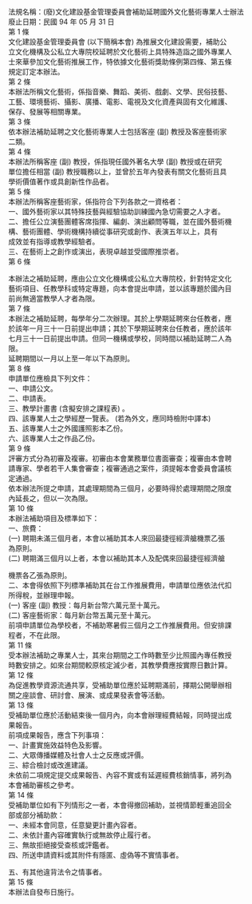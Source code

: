 法規名稱：(廢)文化建設基金管理委員會補助延聘國外文化藝術專業人士辦法  
廢止日期：民國 94 年 05 月 31 日  
第 1 條  
文化建設基金管理委員會 (以下簡稱本會) 為推展文化建設需要，補助公  
立文化機構及公私立大專院校延聘於文化藝術上具特殊造詣之國外專業人  
士來華參加文化藝術推展工作，特依據文化藝術獎助條例第四條、第五條  
規定訂定本辦法。  
第 2 條  
本辦法所稱文化藝術，係指音樂、舞蹈、美術、戲劇、文學、民俗技藝、  
工藝、環境藝術、攝影、廣播、電影、電視及文化資產與固有文化維護、  
保存、發展等相關專業。  
第 3 條  
依本辦法補助延聘之文化藝術專業人士包括客座 (副) 教授及客座藝術家  
二類。  
第 4 條  
本辦法所稱客座 (副) 教授，係指現任國外著名大學 (副) 教授或在研究  
單位擔任相當 (副) 教授職務以上，並曾於五年內發表有關文化藝術且具  
學術價值著作或具創新性作品者。  
第 5 條  
本辦法所稱客座藝術家，係指符合下列各款之一資格者：  
一、國外藝術家以其特殊技藝與經驗協助訓練國內急切需要之人才者。  
二、擔任公立演藝團體客席指揮、編劇、演出顧問等職，並在國外藝術機  
構、藝術團體、學術機構持續從事研究或創作、表演五年以上，具有  
成效並有指導或教學經驗者。  
三、在藝術上之創作或演出，表現卓越並受國際推崇者。  
第 6 條  


本辦法之補助延聘，應由公立文化機構或公私立大專院校，針對特定文化  
藝術項目、任教學科或特定專題，向本會提出申請，並以該專題於國內目  
前尚無適當教學人才者為限。  
第 7 條  
本辦法之補助延聘，每學年分二次辦理。其於上學期延聘來台任教者，應  
於該年一月三十一日前提出申請；其於下學期延聘來台任教者，應於該年  
七月三十一日前提出申請。但同一機構或學校，同時間以補助延聘二人為  
限。  
延聘期間以一月以上至一年以下為原則。  
第 8 條  
申請單位應檢具下列文件：  
一、申請公文。  
二、申請表。  
三、教學計畫書 (含擬安排之課程表) 。  
四、該專業人士之學經歷一覽表。 (若為外文，應同時檢附中譯本)  
五、該專業人士之外國護照影本乙份。  
六、該專業人士之作品乙份。  
第 9 條  
評審方式分為初審及複審。初審由本會業務單位書面審查；複審由本會聘  
請專家、學者若干人集會審查；複審通過之案件，須提報本會委員會議核  
定通過。  
依本辦法所提之申請，其處理期間為三個月，必要時得於處理期間之限度  
內延長之，但以一次為限。  
第 10 條  
本辦法補助項目及標準如下：  
一、旅費：  
(一) 聘期未滿三個月者，本會以補助其本人來回最捷徑經濟艙機票乙張  
為原則。  
(二) 聘期滿三個月以上者，本會以補助其本人及配偶來回最捷徑經濟艙  


機票各乙張為原則。  
二、本會得依照下列標準補助其在台工作推展費用，申請單位應依法代扣  
所得稅，並辦理申報。  
(一) 客座 (副) 教授：每月新台幣六萬元至十萬元。  
(二) 客座藝術家：每月新台幣五萬元至十萬元。  
前項申請單位為學校者，不補助寒暑假三個月之工作推展費用。但安排課  
程者，不在此限。  
第 11 條  
受本辦法補助之專業人士，其來台期間之工作時數至少比照國內專任教授  
時數安排之。如來台期間較原核定減少者，其教學費應按實際日數計算。  
第 12 條  
為促進教學資源流通共享，受補助單位應於延聘期滿前，擇期公開舉辦相  
關之座談會、研討會、展演、或成果發表會等活動。  
第 13 條  
受補助單位應於活動結束後一個月內，向本會辦理經費結報，同時提出成  
果報告。  
前項成果報告，應含下列事項：  
一、計畫實施效益特色及影響。  
二、大眾傳播媒體及社會人士之反應或評價。  
三、綜合檢討或改進建議。  
未依前二項規定提交成果報告、內容不實或有延遲經費核銷情事，將列為  
本會補助審核之參考。  
第 14 條  
受補助單位如有下列情形之一者，本會得撤回補助，並視情節輕重追回全  
部或部分補助款：  
一、未經本會同意，任意變更計畫內容者。  
二、未依計畫內容確實執行或無故停止履行者。  
三、無故拒絕接受查核或評鑑者。  
四、所送申請資料或其附件有隱匿、虛偽等不實情事者。  


五、有其他違背法令之情事者。  
第 15 條  
本辦法自發布日施行。  


